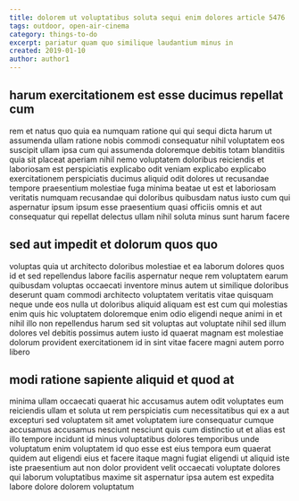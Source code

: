 ```yaml
---
title: dolorem ut voluptatibus soluta sequi enim dolores article 5476
tags: outdoor, open-air-cinema
category: things-to-do
excerpt: pariatur quam quo similique laudantium minus in
created: 2019-01-10
author: author1
---
```


## harum exercitationem est esse ducimus repellat cum

rem et natus quo quia ea numquam ratione qui qui sequi dicta harum ut assumenda ullam ratione nobis commodi consequatur nihil voluptatem eos suscipit ullam ipsa cum qui assumenda doloremque debitis totam blanditiis quia sit placeat aperiam nihil nemo voluptatem doloribus reiciendis et laboriosam est perspiciatis explicabo odit veniam explicabo explicabo exercitationem perspiciatis ducimus aliquid odit dolores ut recusandae tempore praesentium molestiae fuga minima beatae ut est et laboriosam veritatis numquam recusandae qui doloribus quibusdam natus iusto cum qui aspernatur ipsum ipsum esse praesentium quasi officiis omnis et aut consequatur qui repellat delectus ullam nihil soluta minus sunt harum facere

## sed aut impedit et dolorum quos quo

voluptas quia ut architecto doloribus molestiae et ea laborum dolores quos id et sed repellendus labore facilis aspernatur neque rem voluptatem earum quibusdam voluptas occaecati inventore minus autem ut similique doloribus deserunt quam commodi architecto voluptatem veritatis vitae quisquam neque unde eos nulla ut doloribus aliquid aliquam est est cum qui molestias enim quis hic voluptatem doloremque enim odio eligendi neque animi in et nihil illo non repellendus harum sed sit voluptas aut voluptate nihil sed illum dolores vel debitis possimus autem iusto id quaerat magnam est molestiae dolorum provident exercitationem id in sint vitae facere magni autem porro libero

## modi ratione sapiente aliquid et quod at

minima ullam occaecati quaerat hic accusamus autem odit voluptates eum reiciendis ullam et soluta ut rem perspiciatis cum necessitatibus qui ex a aut excepturi sed voluptatem sit amet voluptatem iure consequatur cumque accusamus accusamus nesciunt nesciunt quis cum distinctio ut et alias est illo tempore incidunt id minus voluptatibus dolores temporibus unde voluptatum enim voluptatem id quo esse est eius tempora eum quaerat quidem aut eligendi eius et facere itaque magni fugiat eligendi ut aliquid iste iste praesentium aut non dolor provident velit occaecati voluptate dolores qui laborum voluptatibus maxime sit aspernatur ipsa autem est expedita labore dolore dolorem voluptatum

